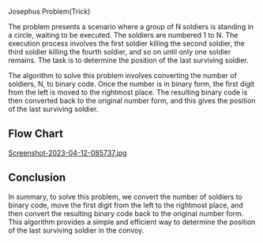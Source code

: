 
Josephus Problem(Trick)


The problem presents a scenario where a group of N soldiers is standing in a circle, waiting to be executed. The soldiers are numbered 1 to N. The execution process involves the first soldier killing the second soldier, the third soldier killing the fourth soldier, and so on until only one soldier remains. The task is to determine the position of the last surviving soldier.

The algorithm to solve this problem involves converting the number of soldiers, N, to binary code. Once the number is in binary form, the first digit from the left is moved to the rightmost place. The resulting binary code is then converted back to the original number form, and this gives the position of the last surviving soldier.




## Flow Chart
[Screenshot-2023-04-12-085737.jpg](https://postimg.cc/sBQ37xK5)

## Conclusion 
In summary, to solve this problem, we convert the number of soldiers to binary code, move the first digit from the left to the rightmost place, and then convert the resulting binary code back to the original number form. This algorithm provides a simple and efficient way to determine the position of the last surviving soldier in the convoy.

